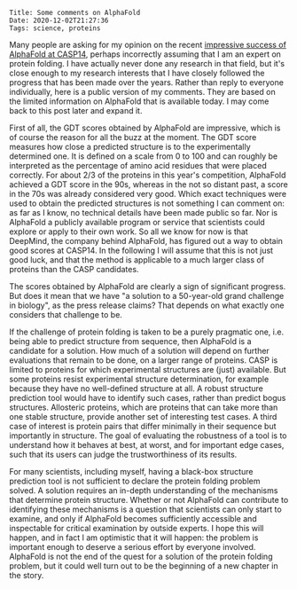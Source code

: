     Title: Some comments on AlphaFold
    Date: 2020-12-02T21:27:36
    Tags: science, proteins

Many people are asking for my opinion on the recent [impressive success of AlphaFold at CASP14](https://deepmind.com/blog/article/alphafold-a-solution-to-a-50-year-old-grand-challenge-in-biology), perhaps incorrectly assuming that I am an expert on protein folding. I have actually never done any research in that field, but it's close enough to my research interests that I have closely followed the progress that has been made over the years. Rather than reply to everyone individually, here is a public version of my comments. They are based on the limited information on AlphaFold that is available today. I may come back to this post later and expand it.

<!-- more -->

First of all, the GDT scores obtained by AlphaFold are impressive, which is of course the reason for all the buzz at the moment. The GDT score measures how close a predicted structure is to the experimentally determined one. It is defined on a scale from 0 to 100 and can roughly be interpreted as the percentage of amino acid residues that were placed correctly. For about 2/3 of the proteins in this year's competition, AlphaFold achieved a GDT score in the 90s, whereas in the not so distant past, a score in the 70s was already considered very good. Which exact techniques were used to obtain the predicted structures is not something I can comment on: as far as I know, no technical details have been made public so far. Nor is AlphaFold a publicly available program or service that scientists could explore or apply to their own work. So all we know for now is that DeepMind, the company behind AlphaFold, has figured out a way to obtain good scores at CASP14. In the following I will assume that this is not just good luck, and that the method is applicable to a much larger class of proteins than the CASP candidates.

The scores obtained by AlphaFold are clearly a sign of significant progress. But does it mean that we have "a solution to a 50-year-old grand challenge in biology", as the press release claims? That depends on what exactly one considers that challenge to be.

If the challenge of protein folding is taken to be a purely pragmatic one, i.e. being able to predict structure from sequence, then AlphaFold is a candidate for a solution. How much of a solution will depend on further evaluations that remain to be done, on a larger range of proteins. CASP is limited to proteins for which experimental structures are (just) available. But some proteins resist experimental structure determination, for example because they have no well-defined structure at all. A robust structure prediction tool would have to identify such cases, rather than predict bogus structures. Allosteric proteins, which are proteins that can take more than one stable structure, provide another set of interesting test cases. A third case of interest is protein pairs that differ minimally in their sequence but importantly in structure. The goal of evaluating the robustness of a tool is to understand how it behaves at best, at worst, and for important edge cases, such that its users can judge the trustworthiness of its results.

For many scientists, including myself, having a black-box structure prediction tool is not sufficient to declare the protein folding problem solved. A solution requires an in-depth understanding of the mechanisms that determine protein structure. Whether or not AlphaFold can contribute to identifying these mechanisms is a question that scientists can only start to examine, and only if AlphaFold becomes sufficiently accessible and inspectable for critical examination by outside experts. I hope this will happen, and in fact I am optimistic that it will happen: the problem is important enough to deserve a serious effort by everyone involved. AlphaFold is not the end of the quest for a solution of the protein folding problem, but it could well turn out to be the beginning of a new chapter in the story.
